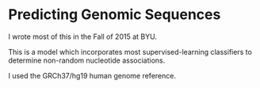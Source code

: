 # Predicting Genomic Sequences

I wrote most of this in the Fall of 2015 at BYU.

This is a model which incorporates most supervised-learning classifiers to determine non-random nucleotide associations. 

I used the GRCh37/hg19 human genome reference.
